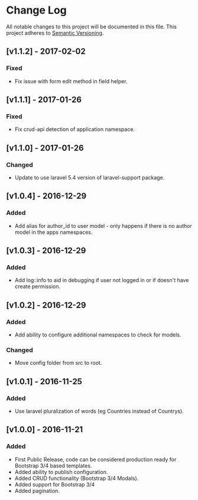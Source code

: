 # Change Log
All notable changes to this project will be documented in this file.
This project adheres to [Semantic Versioning](http://semver.org/).

## [v1.1.2] - 2017-02-02
### Fixed
 - Fix issue with form edit method in field helper.

## [v1.1.1] - 2017-01-26
### Fixed
 - Fix crud-api detection of application namespace.

## [v1.1.0] - 2017-01-26
### Changed
 - Update to use laravel 5.4 version of laravel-support package.

## [v1.0.4] - 2016-12-29
### Added
 - Add alias for author_id to user model - only happens if there is no author model in the apps namespaces.

## [v1.0.3] - 2016-12-29
### Added
 - Add log::info to aid in debugging if user not logged in or if doesn't have create permission.

## [v1.0.2] - 2016-12-29
### Added
 - Add ability to configure additional namespaces to check for models.
 
### Changed
 - Move config folder from src to root.

## [v1.0.1] - 2016-11-25
### Added
 - Use laravel pluralization of words (eg Countries instead of Countrys).

## [v1.0.0] - 2016-11-21
### Added
 - First Public Release, code can be considered production ready for Bootstrap 3/4 based templates.
 - Added ability to publish configuration.
 - Added CRUD functionality (Bootstrap 3/4 Modals).
 - Added support for Bootstrap 3/4
 - Added pagination.
